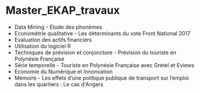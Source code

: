 # Master_EKAP_travaux
* Data Mining - Etude des phonèmes 
* Econométrie qualitative - Les déterminants du vote Front National 2017 
* Evaluation des actifs financiers 
* Utilisation du logiciel R
* Techniques de prévision et conjoncture - Prévision du touriste en Polynésie Française
* Série temporelle - Touriste en Polynésie Française avec Gretel et Eviews
* Economie du Numérique et Innonvation
* Mémoire - Les effets d’une politique publique de transport sur l’emploi dans les quartiers : Le cas d'Angers
